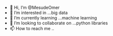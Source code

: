 - 👋 Hi, I’m @MesudeOmer
- 👀 I’m interested in ...big data
- 🌱 I’m currently learning ...machine learning 
- 💞️ I’m looking to collaborate on ...python libraries
- 📫 How to reach me ..

<!---
MesudeOmer/MesudeOmer is a ✨ special ✨ repository because its `README.md` (this file) appears on your GitHub profile.
You can click the Preview link to take a look at your changes.
--->
